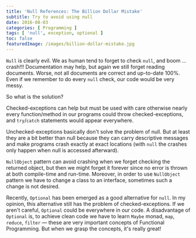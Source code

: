 ```yaml
---
title: 'Null References: The Billion Dollar Mistake'
subtitle: Try to avoid using null
date: 2016-08-03
categories: [ Programming ]
tags: [ 'null', exception, optional ]
toc: false
featuredImage: /images/billion-dollar-mistake.jpg
---
```


`Null` is clearly evil. We as human tend to forget to check `null`, and boom ... crash!!! Documentation may help, but again we still forget reading documents. Worse, not all documents are correct and up-to-date 100%. Even if we remember to do every `null` check, our code would be very messy.

So what is the solution?

Checked-exceptions can help but must be used with care otherwise nearly every function/method in our programs could throw checked-exceptions, and `try`/`catch` statements would appear everywhere.

Unchecked-exceptions basically don't solve the problem of null. But at least they are a bit better than null because they can carry descriptive messages and make programs crash exactly at exact locations (with `null` the crashes only happen when null is accessed afterward).

`NullObject` pattern can avoid crashing when we forget checking the returned object, but then we might forget it forever since no error is thrown at both compile-time and run-time. Moreover, in order to use `NullObject` pattern we have to change a class to an interface, sometimes such a change is not desired.

Recently, `Optional` has been emerged as a good alternative for `null`. In my opinion, this alternative still has the problem of checked-exceptions. If we aren't careful, `Optional` could be everywhere in our code. A disadvantage of `Optional` is, to achieve clean code we have to learn `Maybe` monad, `map`, `reduce`, `filter` — these are very important concepts of Functional Programming. But when we grasp the concepts, it's really great!
